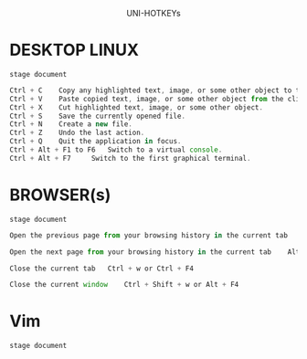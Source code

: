 <p align="center">
    UNI-HOTKEYs
</p>
								
# DESKTOP LINUX
```console
stage document
```	

```javascript
Ctrl + C 	Copy any highlighted text, image, or some other object to the clipboard.
Ctrl + V 	Paste copied text, image, or some other object from the clipboard.
Ctrl + X 	Cut highlighted text, image, or some other object.
Ctrl + S 	Save the currently opened file.
Ctrl + N 	Create a new file.
Ctrl + Z 	Undo the last action.
Ctrl + Q 	Quit the application in focus.
Ctrl + Alt + F1 to F6 	Switch to a virtual console.
Ctrl + Alt + F7 	Switch to the first graphical terminal.
```






# BROWSER(s)

```console 
stage document
```

```javascript
Open the previous page from your browsing history in the current tab	Alt + Left arrow

Open the next page from your browsing history in the current tab	Alt + Right arrow

Close the current tab	Ctrl + w or Ctrl + F4

Close the current window	Ctrl + Shift + w or Alt + F4
```

# Vim

```console
stage document
```


